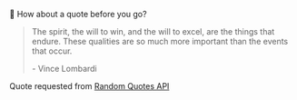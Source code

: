 📣 How about a quote before you go?

> The spirit, the will to win, and the will to excel, are the things that endure. These qualities are so much more important than the events that occur.
>
> <p>- Vince Lombardi</p>

Quote requested from [Random Quotes API](https://github.com/lukePeavey/quotable)
